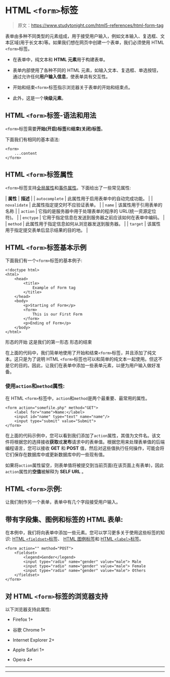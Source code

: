 # HTML `<form>`标签

> 原文：<https://www.studytonight.com/html5-references/html-form-tag>

表单由多种不同类型的元素组成，用于接受用户输入，例如文本输入、复选框、文本区域(用于长文本)等。如果我们想在网页中创建一个表单，我们必须使用 HTML `<form>`标签。

*   在表单中，纯文本和 **HTML 元素**用于构建表单。

*   表单内部使用了各种不同的 HTML 元素，如输入文本、复选框、单选按钮，通过允许任何**用户输入信息**，使表单具有交互性。

*   开始和结束`<form>`标签指示浏览器关于表单的开始和结束点。

*   此外，这是一个**块级元素**。

## HTML `<form>`标签-语法和用法

`<form>`标签需要**开始(开启)标签**和**结束(关闭)标签**。

下面我们有相同的基本语法:

```
<form>
    ...content
</form>
```

## HTML `<form>`标签属性

`<form>`标签支持[全局属性](https://www.studytonight.com/html5-references/html-global-attributes)和[事件属性](https://www.studytonight.com/html5-references/html-event-attributes)。下面给出了一些常见属性:

| **属性** | **描述** |
| `autocomplete` | 此属性用于启用表单中的自动完成功能。 |
| `novalidate` | 此属性指定提交时不应验证表单。 |
| `name` | 该属性用于引用表单的名称 |
| `action` | 它指的是服务器中用于处理表单的程序的 URL(统一资源定位符)。 |
| `enctype` | 它用于指定信息在发送到服务器之前应该如何在表单中编码。 |
| `method` | 此属性用于指定信息如何从浏览器发送到服务器。 |
| `target` | 该属性用于指定提交表单后显示结果的目的地。 |

## HTML `<form>`标签基本示例

下面我们有一个`<form>`标签的基本例子:

```
<!doctype html>
<html>
    <head>
        <title>
            Example of Form tag
        </title>
    </head>
    <body>
        <p>Starting of Form</p>
        <form>
            This is our First Form
        </form>
        <p>Ending of Form</p>
    </body>
</html>
```

形态的开始
这是我们的第一形态
形态的结束

在上面的代码中，我们简单地使用了开始和结束`<form>`标签，并且添加了纯文本。这只是为了说明 HTML `<form>`标签也可以和简单的纯文本一起使用。但这不是它的目的。因此，让我们在表单中添加一些表单元素，以便为用户输入做好准备。

### 使用`action`和`method`属性:

在 HTML `<form>`标签中，`action`和`method`是两个最重要、最常用的属性。

```
<form action="somefile.php" method="GET">
    <label for="name">Name:</label>
    <input id="name" type="text" name="name"/>
    <input type="submit" value="Submit">
</form>
```

在上面的代码示例中，您可以看到我们添加了`action`属性，其值为文件名。该文件将根据您的选择接收**获取**或**发布**请求中的表单值。根据您用来处理表单值的后端编程语言，您可以接收 **GET** 和 **POST** 值，然后对这些值执行任何操作，可能会将它们保存在数据库中或更新数据库中的一些现有值。

如果将`action`属性留空，则表单值将被提交到当前页面(在该页面上有表单)，因此`action`属性的**空值**被解释为 **SELF URL** 。

## HTML `<form>`示例:

让我们制作另一个表单，表单中有几个字段接受用户输入。

## 带有字段集、图例和标签的 HTML 表单:

在本例中，我们将向表单中添加一些元素。您可以学习更多关于使用这些标签的知识: [HTML `<fieldset>`标签](https://www.studytonight.com/html5-references/html-fieldset-tag)、 [HTML 图例标签](https://www.studytonight.com/html5-references/html-legend-tag)和 [HTML `<label>`标签](https://www.studytonight.com/html5-references/html-label-tag)。

```
<form action="" method="POST">
    <fieldset>
        <legend>Gender</legend>
        <input type="radio" name="gender" value="male"> Male
        <input type="radio" name="gender" value="male"> Female
        <input type="radio" name="gender" value="male"> Others
    </fieldset>
</form>
```

## 对 HTML `<form>`标签的浏览器支持

以下浏览器支持此属性:

*   Firefox 1+

*   谷歌 Chrome 1+

*   Internet Explorer 2+

*   Apple Safari 1+

*   Opera 4+

* * *

* * *